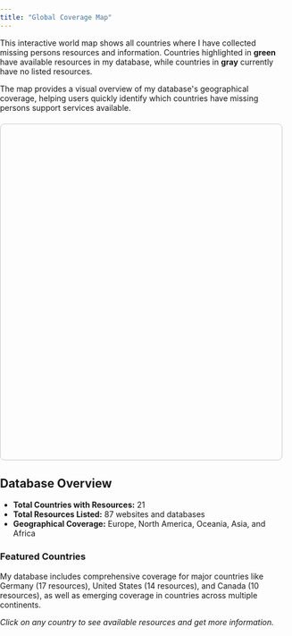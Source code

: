 ```yaml
---
title: "Global Coverage Map"
---
```


This interactive world map shows all countries where I have collected missing persons resources and information. Countries highlighted in **green** have available resources in my database, while countries in **gray** currently have no listed resources.

The map provides a visual overview of my database's geographical coverage, helping users quickly identify which countries have missing persons support services available.

<div id="coverage-map" style="height: 600px; width: 100%; border: 1px solid #ccc; border-radius: 8px; margin: 20px 0;"></div>

## Database Overview

- **Total Countries with Resources:** 21
- **Total Resources Listed:** 87 websites and databases
- **Geographical Coverage:** Europe, North America, Oceania, Asia, and Africa

### Featured Countries
My database includes comprehensive coverage for major countries like Germany (17 resources), United States (14 resources), and Canada (10 resources), as well as emerging coverage in countries across multiple continents.

*Click on any country to see available resources and get more information.*

<!-- Leaflet CSS -->
<link rel="stylesheet" href="https://unpkg.com/leaflet@1.9.4/dist/leaflet.css" />

<!-- Leaflet JavaScript -->
<script src="https://unpkg.com/leaflet@1.9.4/dist/leaflet.js"></script>

<script>
// Initialize the map
var map = L.map('coverage-map').setView([20, 0], 2);

// Add OpenStreetMap tiles
L.tileLayer('https://{s}.tile.openstreetmap.org/{z}/{x}/{y}.png', {
    attribution: '© <a href="https://www.openstreetmap.org/copyright">OpenStreetMap</a> contributors'
}).addTo(map);

// Countries with resources (highlight in green) - using GeoJSON country names
var countriesWithResources = [
    "Australia", "Austria", "Brazil", "Canada", "France", "Germany", 
    "China", "Ireland", "Italy", "Netherlands", "New Zealand", "Poland", 
    "Portugal", "Romania", "South Africa", "Spain", "Switzerland", 
    "Turkey", "United Kingdom", "United States of America"
];

// Resource counts for tooltips - map from GeoJSON names to our display names
var resourceCounts = {
    "Australia": 8,
    "Austria": 2,
    "Brazil": 8,
    "Canada": 10,
    "France": 3,
    "Germany": 17,
    "China": 1, // Hong Kong
    "Ireland": 1,
    "Italy": 2,
    "Netherlands": 2,
    "New Zealand": 1,
    "Poland": 1,
    "Portugal": 1,
    "Romania": 1,
    "South Africa": 1,
    "Spain": 2,
    "Switzerland": 7,
    "Turkey": 1,
    "United Kingdom": 4,
    "United States of America": 14
};

// Display names for labels (our preferred names)
var displayNames = {
    "Australia": "Australia",
    "Austria": "Austria", 
    "Brazil": "Brazil",
    "Canada": "Canada",
    "France": "France",
    "Germany": "Germany",
    "China": "Hong Kong",
    "Ireland": "Ireland",
    "Italy": "Italy",
    "Netherlands": "Netherlands",
    "New Zealand": "New Zealand",
    "Poland": "Poland",
    "Romania": "Romania",
    "South Africa": "South Africa",
    "Spain": "Spain",
    "Switzerland": "Switzerland",
    "Turkey": "Turkey",
    "United Kingdom": "United Kingdom",
    "United States of America": "United States"
};

// Function to get country color
function getCountryColor(countryName) {
    return countriesWithResources.includes(countryName) ? '#90EE90' : '#cccccc';
}

// Function to get country fill opacity
function getCountryOpacity(countryName) {
    return countriesWithResources.includes(countryName) ? 0.7 : 0.3;
}

// Load world countries GeoJSON
fetch('https://raw.githubusercontent.com/johan/world.geo.json/master/countries.geo.json')
    .then(response => response.json())
    .then(data => {
        L.geoJSON(data, {
            style: function(feature) {
                return {
                    fillColor: getCountryColor(feature.properties.name),
                    weight: 1,
                    opacity: 1,
                    color: 'white',
                    fillOpacity: getCountryOpacity(feature.properties.name)
                };
            },
            onEachFeature: function(feature, layer) {
                var countryName = feature.properties.name;
                var hasResources = countriesWithResources.includes(countryName);
                var resourceCount = hasResources ? resourceCounts[countryName] || 0 : 0;
                var displayName = displayNames[countryName] || countryName;

                // Add permanent country labels for countries with resources
                if (hasResources) {
                    // Calculate centroid of the country for label placement
                    var centroid = getCentroid(feature.geometry.coordinates, feature.geometry.type);

                    if (centroid) {
                        L.marker(centroid, {
                            icon: L.divIcon({
                                className: 'country-label',
                                html: `<div style="background: rgba(255,255,255,0.8); padding: 2px 6px; border-radius: 3px; font-size: 12px; font-weight: bold; border: 1px solid #333;">${displayName}</div>`,
                                iconSize: null
                            })
                        }).addTo(map);
                    }
                }

                var popupContent = `
                    <strong>${displayName}</strong><br>
                    ${hasResources ? 
                        `Resources: ${resourceCount}<br><a href="/countries/${displayName.toLowerCase().replace(/\s+/g, '-')}/">View Resources</a>` : 
                        'No resources listed yet'
                    }
                `;

                layer.bindPopup(popupContent);

                // Add hover effects
                layer.on('mouseover', function(e) {
                    var layer = e.target;
                    layer.setStyle({
                        weight: 3,
                        color: '#666',
                        fillOpacity: 0.9
                    });
                });

                layer.on('mouseout', function(e) {
                    var layer = e.target;
                    layer.setStyle({
                        weight: 1,
                        color: 'white',
                        fillOpacity: getCountryOpacity(countryName)
                    });
                });
            }
        }).addTo(map);
    })
    .catch(error => {
        console.error('Error loading country data:', error);
        // Fallback: show message if GeoJSON fails to load
        document.getElementById('coverage-map').innerHTML =
            '<p style="text-align: center; padding: 50px;">Map loading... If this persists, please refresh the page.</p>';
    });

// Function to calculate centroid of a polygon
function getCentroid(coords, type) {
    if (type === 'Polygon') {
        return getPolygonCentroid(coords[0]);
    } else if (type === 'MultiPolygon') {
        // Use the largest polygon for centroid calculation
        var largestPolygon = coords.reduce((largest, current) => {
            return getPolygonArea(current[0]) > getPolygonArea(largest[0]) ? current : largest;
        });
        return getPolygonCentroid(largestPolygon[0]);
    }
    return null;
}

function getPolygonCentroid(coords) {
    var totalArea = 0;
    var centroidX = 0;
    var centroidY = 0;

    for (var i = 0; i < coords.length - 1; i++) {
        var x1 = coords[i][0];
        var y1 = coords[i][1];
        var x2 = coords[i + 1][0];
        var y2 = coords[i + 1][1];

        var area = (x1 * y2 - x2 * y1);
        totalArea += area;
        centroidX += (x1 + x2) * area;
        centroidY += (y1 + y2) * area;
    }

    totalArea /= 2;
    centroidX /= (6 * totalArea);
    centroidY /= (6 * totalArea);

    return [centroidY, centroidX]; // Return as [lat, lng]
}

function getPolygonArea(coords) {
    var area = 0;
    for (var i = 0; i < coords.length - 1; i++) {
        area += coords[i][0] * coords[i + 1][1] - coords[i + 1][0] * coords[i][1];
    }
    return Math.abs(area) / 2;
}

// Add a legend
var legend = L.control({position: 'bottomright'});

legend.onAdd = function (map) {
    var div = L.DomUtil.create('div', 'info legend');
    div.innerHTML = `
        <h4>Coverage Legend</h4>
        <div style="background: #90EE90; width: 20px; height: 20px; display: inline-block; margin-right: 5px; opacity: 0.7;"></div> Has Resources<br>
        <div style="background: #cccccc; width: 20px; height: 20px; display: inline-block; margin-right: 5px; opacity: 0.3;"></div> No Resources Yet<br>
        <small>Click countries for details</small>
    `;
    return div;
};

legend.addTo(map);

// Style the legend
var legendStyle = document.createElement('style');
legendStyle.textContent = `
    .info.legend {
        background: white;
        padding: 10px;
        border-radius: 5px;
        box-shadow: 0 0 15px rgba(0,0,0,0.2);
        font-size: 14px;
        max-width: 200px;
    }
    .info.legend h4 {
        margin: 0 0 10px 0;
        font-size: 16px;
    }
    .country-label {
        pointer-events: none;
    }
`;
document.head.appendChild(legendStyle);
</script>

<style>
#coverage-map {
    margin: 20px 0;
    height: 600px;
    width: 100%;
    border: 1px solid #ccc;
    border-radius: 8px;
    position: relative;
    z-index: 1;
}

body {
    margin: 0;
    padding: 0;
    overflow: visible;
}

@media (max-width: 768px) {
    #coverage-map {
        height: 400px;
    }
}
</style>
